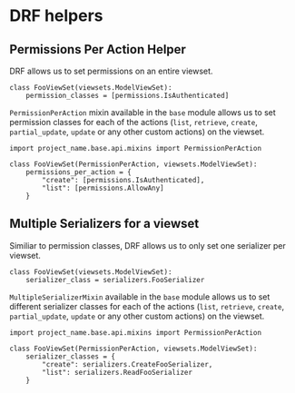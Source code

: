 # DRF helpers

## Permissions Per Action Helper

DRF allows us to set permissions on an entire viewset. 

```
class FooViewSet(viewsets.ModelViewSet):
    permission_classes = [permissions.IsAuthenticated]
```

`PermissionPerAction` mixin available in the `base` module allows us to set permission classes for each of the actions (`list`, `retrieve`, `create`, `partial_update`, `update` or any other custom actions) on the viewset.

```
import project_name.base.api.mixins import PermissionPerAction

class FooViewSet(PermissionPerAction, viewsets.ModelViewSet):
    permissions_per_action = {
        "create": [permissions.IsAuthenticated],
        "list": [permissions.AllowAny]
    }
```

## Multiple Serializers for a viewset

Similiar to permission classes, DRF allows us to only set one serializer per viewset. 

```
class FooViewSet(viewsets.ModelViewSet):
    serializer_class = serializers.FooSerializer
```

`MultipleSerializerMixin` available in the `base` module allows us to set different serializer classes for each of the actions (`list`, `retrieve`, `create`, `partial_update`, `update` or any other custom actions) on the viewset.

```
import project_name.base.api.mixins import PermissionPerAction

class FooViewSet(PermissionPerAction, viewsets.ModelViewSet):
    serializer_classes = {
        "create": serializers.CreateFooSerializer,
        "list": serializers.ReadFooSerializer
    }
```
